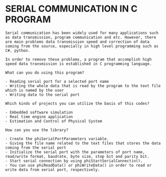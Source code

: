 # SERIAL COMMUNICATION IN C PROGRAM

    Serial communication has been widely used for many applications such as data transmission, program communication and etc. However, there are main problems data transmission speed and correction of data coming from the source, especially in high level programming such as C#, python.
    
    In order to remove these problems, a program that accomplish high speed data transmission is established in C programming language.
    
    What can you do using this program?
    
    - Reading serial port for a selected port name
    - Writing the whole data that is read by the program to the text file which is named by the user
    - Writing data to the serial port
    
    Which kinds of projects you can utilize the basis of this codes?
    
    - Embedded software simulation
    - Real time engine application
    - Estimation and Control of Physical System

    How can you use the library?
    
    - Create the phiSerialPortParameters variable.
    - Giving the file name related to the text files that stores the data coming from the serial port
    - Initialize the serial port with the parameters of port name, read/write format, baudrate, byte size, stop bit and parity bit.
    - Start serial connection by using phiStartSerialConnectin().
    - You can use phiReadData() or phiWriteData() in order to read or write data from serial port, respectively.

